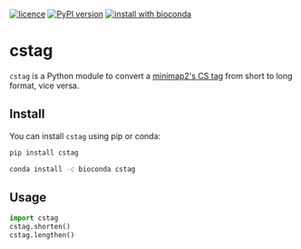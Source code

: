 [![licence](https://img.shields.io/badge/License-MIT-blue.svg?style=flat-square)](https://choosealicense.com/licenses/mit/)
[![PyPI version](https://img.shields.io/badge/Install%20with-PyPI-brightgreen.svg?style=flat-square)](https://pypi.org/project/calcs/)
[![install with bioconda](https://img.shields.io/badge/Install%20with-Bioconda-brightgreen.svg?style=flat-square)](https://anaconda.org/bioconda/calcs)

# cstag

`cstag` is a Python module to convert a [minimap2's CS tag](https://github.com/lh3/minimap2#cs) from short to long format, vice versa.

## Install

You can install `cstag` using pip or conda:

```bash
pip install cstag
```

```bash
conda install -c bioconda cstag
```

## Usage

```python
import cstag
cstag.shorten()
cstag.lengthen()
```